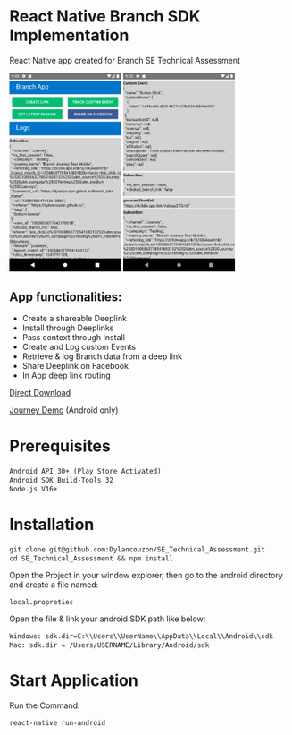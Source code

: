 # React Native Branch SDK Implementation

React Native app created for Branch SE Technical Assessment

<img src="./README_imgs/1.png" alt="Screenshot1" width="200"/>
<img src="./README_imgs/2.png" alt="Screenshot2" width="200"/>

## App functionalities:
* Create a shareable Deeplink
* Install through Deeplinks
* Pass context through Install
* Create and Log custom Events
* Retrieve & log Branch data from a deep link
* Share Deeplink on Facebook
* In App deep link routing


[Direct Download](https://github.com/Dylancouzon/Branch_take_home/raw/main/SE_DYLAN_COUZON.apk)

[Journey Demo](https://dylancouzon.github.io/Branch_take_home/) (Android only)

# Prerequisites

    Android API 30+ (Play Store Activated)
    Android SDK Build-Tools 32
    Node.js V16+

# Installation
    git clone git@github.com:Dylancouzon/SE_Technical_Assessment.git
    cd SE_Technical_Assessment && npm install

Open the Project in your window explorer, then go to the android directory and create a file named:
    
    local.propreties

Open the file & link your android SDK path like below:

    Windows: sdk.dir=C:\\Users\\UserName\\AppData\\Local\\Android\\sdk
    Mac: sdk.dir = /Users/USERNAME/Library/Android/sdk


# Start Application

Run the Command:

    react-native run-android